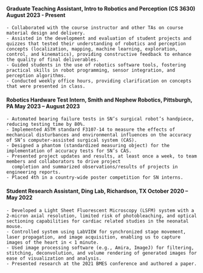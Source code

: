 #### Graduate Teaching Assistant, Intro to Robotics and Perception (CS 3630) August 2023 - Present
    - Collaborated with the course instructor and other TAs on course material design and delivery.
    - Assisted in the development and evaluation of student projects and quizzes that tested their understanding of robotics and perception concepts (localization, mapping, machine learning, exploration, control, and kinematics), providing constructive feedback to enhance the quality of final deliverables.
    - Guided students in the use of robotics software tools, fostering practical skills in robot programming, sensor integration, and perception algorithms.
    - Conducted weekly office hours, providing clarification on concepts that were presented in class.
    
#### Robotics Hardware Test Intern, Smith and Nephew Robotics, Pittsburgh, PA May 2023 – August 2023
    - Automated bearing failure tests in SN’s surgical robot’s handpiece, reducing testing time by 80%.
    - Implemented ASTM standard F3107-14 to measure the effects of mechanical disturbances and environmental influences on the accuracy of SN’s computer-assisted surgical system (CAS).
    - Designed a phantom (standardized measuring object) for the implementation of accuracy tests for SN’s CAS.
    - Presented project updates and results, at least once a week, to team members and collaborators to drive project
      completion and summarized observations/results of projects in engineering reports.
    - Placed 4th in a country-wide poster competition for SN interns.
#### Student Research Assistant, Ding Lab, Richardson, TX October 2020 – May 2022
    - Developed a Light Sheet Fluorescent Microscopy (LSFM) system with a 2-micron axial resolution, limited risk of photobleaching, and optical sectioning capabilities for cardiac related studies in the neonatal mouse.
    - Controlled system using LabVIEW for synchronized stage movement, laser propagation, and image acquisition, enabling us to capture images of the heart in < 1 minute.
    - Used image processing software (e.g., Amira, ImageJ) for filtering, stitching, deconvolution, and volume rendering of generated images for ease of visualization and analysis.
    - Presented research at the 2021 BMES conference and authored a paper.

